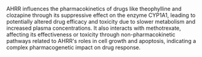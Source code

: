 AHRR influences the pharmacokinetics of drugs like theophylline and clozapine through its suppressive effect on the enzyme CYP1A1, leading to potentially altered drug efficacy and toxicity due to slower metabolism and increased plasma concentrations. It also interacts with methotrexate, affecting its effectiveness or toxicity through non-pharmacokinetic pathways related to AHRR's roles in cell growth and apoptosis, indicating a complex pharmacogenetic impact on drug response.